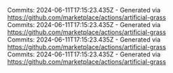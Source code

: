 Commits: 2024-06-11T17:15:23.435Z - Generated via https://github.com/marketplace/actions/artificial-grass
<br>
Commits: 2024-06-11T17:15:23.435Z - Generated via https://github.com/marketplace/actions/artificial-grass
<br>
Commits: 2024-06-11T17:15:23.435Z - Generated via https://github.com/marketplace/actions/artificial-grass
<br>
Commits: 2024-06-11T17:15:23.435Z - Generated via https://github.com/marketplace/actions/artificial-grass
<br>

